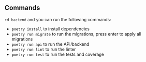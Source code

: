 ## Commands
`cd backend` and you can run the following commands:
- `poetry install` to install dependencies
- `poetry run migrate` to run the migrations, press enter to apply all migrations
- `poetry run api` to run the API/backend
- `poetry run lint` to run the linter
- `poetry run test` to run the tests and coverage